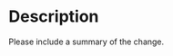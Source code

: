 # Description

Please include a summary of the change.

<!-- If Code Challenge completion is required, please include the link to the challenge -->
